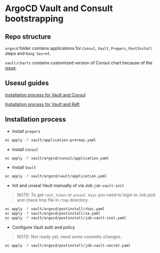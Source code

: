 # ArgoCD Vault and Consult bootstrapping

## Repo structure

`argocd` folder contains applications for `Consul`, `Vault`, `Prepers`, `PostInstall` steps and `Kong Secret`.

`vault/charts` contains customized version of Consul chart because of the [issue](https://github.com/hashicorp/consul-k8s/issues/1306).

## Usesul guides

[Installation process for Vault and Consul](./vault-ha-consul.md)

[Installation process for Vault and Raft](./vault-ha-raft.md)

## Installation process

- Install `prepers`

```bash
oc apply -f vault/application-prereqs.yaml
```

- Install `Consul`

```bash
oc apply -f vault/argocd/consul/application.yaml
```

- Install `Vault`

```bash
oc apply -f vault/argocd/vault/application.yaml
```

- Init and unseal Vault manually of via Job `job-vault-init`

> NOTE: To get `root_token` or `unseal keys` you need to login to Job pod and check tmp file in `/tmp` directory.

```bash
oc apply -f vault/argocd/postinstall/rbac.yaml
oc apply -f vault/argocd/postinstall/sa.yaml
oc apply -f vault/argocd/postinstall/job-vault-init.yaml
```

- Configure Vault auth and policy

> NOTE: Not ready yet, need some cosmetic changes.

```bash
oc apply -f vault/argocd/postinstall/job-vault-secret.yaml
```